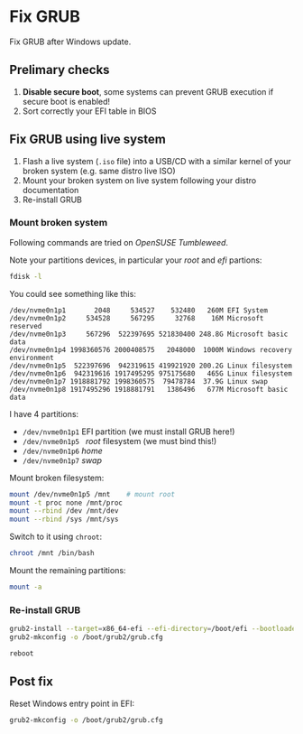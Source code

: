 # Fix GRUB

Fix GRUB after Windows update.

## Prelimary checks

1. **Disable secure boot**, some systems can prevent GRUB execution if secure boot is enabled!
2. Sort correctly your EFI table in BIOS

## Fix GRUB using live system

1. Flash a live system (`.iso` file) into a USB/CD with a similar kernel of your broken system (e.g. same distro live ISO)
2. Mount your broken system on live system following your distro documentation
3. Re-install GRUB

### Mount broken system

Following commands are tried on _OpenSUSE Tumbleweed_.

Note your partitions devices, in particular your _root_ and _efi_ partions:

```bash
fdisk -l
```

You could see something like this:

```
/dev/nvme0n1p1       2048     534527    532480   260M EFI System
/dev/nvme0n1p2     534528     567295     32768    16M Microsoft reserved
/dev/nvme0n1p3     567296  522397695 521830400 248.8G Microsoft basic data
/dev/nvme0n1p4 1998360576 2000408575   2048000  1000M Windows recovery environment
/dev/nvme0n1p5  522397696  942319615 419921920 200.2G Linux filesystem
/dev/nvme0n1p6  942319616 1917495295 975175680   465G Linux filesystem
/dev/nvme0n1p7 1918881792 1998360575  79478784  37.9G Linux swap
/dev/nvme0n1p8 1917495296 1918881791   1386496   677M Microsoft basic data
```

I have 4 partitions:

- `/dev/nvme0n1p1` EFI partition (we must install GRUB here!)
- `/dev/nvme0n1p5 ` _root_ filesystem (we must bind this!)
- `/dev/nvme0n1p6` _home_
- `/dev/nvme0n1p7` _swap_

Mount broken filesystem:

```bash
mount /dev/nvme0n1p5 /mnt    # mount root
mount -t proc none /mnt/proc
mount --rbind /dev /mnt/dev
mount --rbind /sys /mnt/sys
```

Switch to it using `chroot`:

```bash
chroot /mnt /bin/bash
```

Mount the remaining partitions:

```bash
mount -a
```

### Re-install GRUB

```bash
grub2-install --target=x86_64-efi --efi-directory=/boot/efi --bootloader-id=openSUSE
grub2-mkconfig -o /boot/grub2/grub.cfg

reboot
```


## Post fix

Reset Windows entry point in EFI:

```bash
grub2-mkconfig -o /boot/grub2/grub.cfg
```











